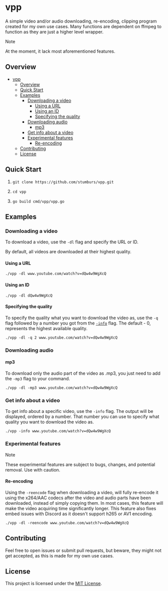 # vpp

A simple video and/or audio downloading, re-encoding, clipping program created for my own use cases. Many functions are dependent on ffmpeg to function as they are just a higher level wrapper.

> [!NOTE]
> At the moment, it lack most aforementioned features.

## Overview

- [vpp](#vpp)
  - [Overview](#overview)
  - [Quick Start](#quick-start)
  - [Examples](#examples)
    - [Downloading a video](#downloading-a-video)
      - [Using a URL](#using-a-url)
      - [Using an ID](#using-an-id)
      - [Specifying the quality](#specifying-the-quality)
    - [Downloading audio](#downloading-audio)
      - [mp3](#mp3)
    - [Get info about a video](#get-info-about-a-video)
    - [Experimental features](#experimental-features)
      - [Re-encoding](#re-encoding)
  - [Contributing](#contributing)
  - [License](#license)

## Quick Start

1.  ```shell
    git clone https://github.com/stumburs/vpp.git
    ```

2.  ```shell
    cd vpp
    ```

3.  ```shell
    go build cmd/vpp/vpp.go
    ```

## Examples

### Downloading a video

To download a video, use the `-dl` flag and specify the URL or ID.

By default, all videos are downloaded at their highest quality.

#### Using a URL

```shell
./vpp -dl www.youtube.com/watch?v=dQw4w9WgXcQ
```

#### Using an ID

```shell
./vpp -dl dQw4w9WgXcQ
```

#### Specifying the quality

To specify the quality what you want to download the video as, use the `-q` flag followed by a number you got from the [`-info`](#get-info-about-a-video) flag. The default - 0, represents the highest available quality.

```shell
./vpp -dl -q 2 www.youtube.com/watch?v=dQw4w9WgXcQ
```

### Downloading audio

#### mp3

To download only the audio part of the video as .mp3, you just need to add the `-mp3` flag to your command.

```shell
./vpp -dl -mp3 www.youtube.com/watch?v=dQw4w9WgXcQ
```

### Get info about a video

To get info about a specific video, use the `-info` flag. The output will be displayed, ordered by a number. That number you can use to specify what quality you want to download the video as.

```shell
./vpp -info www.youtube.com/watch?v=dQw4w9WgXcQ
```

### Experimental features

> [!NOTE]
> These experimental features are subject to bugs, changes, and potential removal. Use with caution.

#### Re-encoding

Using the `-reencode` flag when downloading a video, will fully re-encode it using the x264/AAC codecs after the video and audio parts have been downloaded, instead of simply copying them. In most cases, this feature will make the video acquiring time significantly longer. This feature also fixes embed issues with Discord as it doesn't support h265 or AV1 encoding.

```shell
./vpp -dl -reencode www.youtube.com/watch?v=dQw4w9WgXcQ
```

## Contributing

Feel free to open issues or submit pull requests, but beware, they might not get accepted, as this is made for my own use cases.

## License

This project is licensed under the [MIT License](LICENSE).
